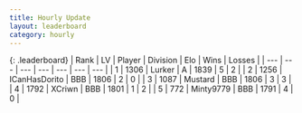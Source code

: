 ```yaml
---
title: Hourly Update
layout: leaderboard
category: hourly
---
```


{: .leaderboard}
| Rank | LV | Player | Division | Elo | Wins | Losses |
| --- | --- | --- | --- | --- | --- | --- |
| <span data-change="0">1</span> | 1306 | <span title="ID: 209152">Lurker</span> | A | <span data-change="38">1839</span> | <span data-change="4">5</span> | <span data-change="2">2</span> |
| <span data-change="-">2</span> | 1256 | <span title="ID: 415713">ICanHasDorito</span> | BBB | <span data-change="-">1806</span> | <span data-change="-">2</span> | <span data-change="-">0</span> |
| <span data-change="-">3</span> | 1087 | <span title="ID: 611082">Mustard</span> | BBB | <span data-change="-">1806</span> | <span data-change="-">3</span> | <span data-change="-">3</span> |
| <span data-change="-">4</span> | 1792 | <span title="ID: 448883">XCriwn</span> | BBB | <span data-change="-">1801</span> | <span data-change="-">1</span> | <span data-change="-">2</span> |
| <span data-change="-">5</span> | 772 | <span title="ID: 633660">Minty9779</span> | BBB | <span data-change="-">1791</span> | <span data-change="-">4</span> | <span data-change="-">0</span> |